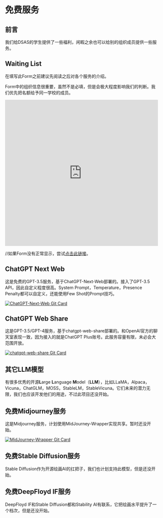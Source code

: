 # 免费服务

## 前言

我们给DSAS的学生提供了一些福利，闲暇之余也可以给别的组织成员提供一些服务。

## Waiting List

在填写此Form之前建议先阅读之后对各个服务的介绍。

Form中的组织信息很重要，虽然不是必填，但是会极大程度影响我们的判断。我们优先把名额给予同一学校的成员。

<iframe width="100%" height="480px" src="https://forms.office.com/Pages/ResponsePage.aspx?id=DQSIkWdsW0yxEjajBLZtrQAAAAAAAAAAAAN__jtRrTNUQzlBSTZFRjFJMEswTjJKNzRCOTVZUk5DUy4u&embed=true" frameborder="0" marginwidth="0" marginheight="0" style="border: none; max-width:100%; max-height:100vh" allowfullscreen webkitallowfullscreen mozallowfullscreen msallowfullscreen> </iframe>

//如果Form没有正常显示，尝试[点击此链接](https://forms.office.com/Pages/ResponsePage.aspx?id=DQSIkWdsW0yxEjajBLZtrQAAAAAAAAAAAAN__jtRrTNUQzlBSTZFRjFJMEswTjJKNzRCOTVZUk5DUy4u)。

## ChatGPT Next Web

这是免费的GPT-3.5服务，基于ChatGPT-Next-Web部署的。接入了GPT-3.5 API，因此自定义程度很高。System Prompt，Temperature，Presence Penalty都可以自定义，还能使用Few Shot的Prompt技巧。

[![ChatGPT-Next-Web Git Card](https://github-readme-stats.jamesflare.com/api/pin/?username=Yidadaa&repo=ChatGPT-Next-Web&theme=github_dark_dimmed&show_owner=true)](https://github.com/Yidadaa/ChatGPT-Next-Web/)

## ChatGPT Web Share

这是GPT-3.5/GPT-4服务，基于chatgpt-web-share部署的。和OpenAI官方的聊天室表现一致，因为接入的就是ChatGPT Plus账号。此服务容量有限，未必会大范围开放。

[![chatgpt-web-share Git Card](https://github-readme-stats.jamesflare.com/api/pin/?username=moeakwak&repo=chatgpt-web-share&theme=github_dark_dimmed&show_owner=true)](https://github.com/moeakwak/chatgpt-web-share/)

## 其它LLM模型

有很多优秀的开源**L**arge **L**anguage **M**odel（**LLM**），比如LLaMA，Alpaca，Vicuna，ChatGLM，MOSS，StableLM，StableVicuna。它们未来的潜力无限，我们也应该开发他们的用途，不过此项目还没开始。

## 免费Midjourney服务

这是Midjourney服务，计划使用MidJourney-Wrapper实现共享。暂时还没开始。

[![MidJourney-Wrapper Git Card](https://github-readme-stats.jamesflare.com/api/pin/?username=Wildric-Auric&repo=MidJourney-Wrapper&theme=github_dark_dimmed&show_owner=true)](https://github.com/Wildric-Auric/MidJourney-Wrapper/)

## 免费Stable Diffusion服务

Stable Diffusion作为开源绘画AI的扛把子，我们也计划支持此模型，但是还没开始。

## 免费DeepFloyd IF服务

DeepFloyd IF和Stable Diffusion都和Stability AI有联系，它把绘画水平提升了一个档次，但是还没开始。